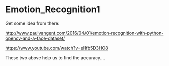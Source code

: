 # Emotion_Recognition1

Get some idea from there:

http://www.paulvangent.com/2016/04/01/emotion-recognition-with-python-opencv-and-a-face-dataset/

https://www.youtube.com/watch?v=eIIfb5D3HO8

These two above help us to find the accuracy....
